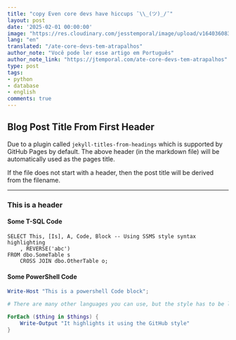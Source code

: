 ```yaml
---
title: "copy Even core devs have hiccups ¯\\_(ツ)_/¯"
layout: post
date: '2025-02-01 00:00:00'
image: "https://res.cloudinary.com/jesstemporal/image/upload/v1640360836/covers/tutorial_gfgm5n.png"
lang: "en"
translated: "/ate-core-devs-tem-atrapalhos"
author_note: "Você pode ler esse artigo em Português"
author_note_link: "https://jtemporal.com/ate-core-devs-tem-atrapalhos"
type: post
tags:
- python
- database
- english
comments: true
---
```


## Blog Post Title From First Header

Due to a plugin called `jekyll-titles-from-headings` which is supported by GitHub Pages by default. The above header (in the markdown file) will be automatically used as the pages title.

If the file does not start with a header, then the post title will be derived from the filename.

---

### This is a header


#### Some T-SQL Code

```tsql
SELECT This, [Is], A, Code, Block -- Using SSMS style syntax highlighting
    , REVERSE('abc')
FROM dbo.SomeTable s
    CROSS JOIN dbo.OtherTable o;
```

#### Some PowerShell Code

```powershell
Write-Host "This is a powershell Code block";

# There are many other languages you can use, but the style has to be loaded first

ForEach ($thing in $things) {
    Write-Output "It highlights it using the GitHub style"
}
```
